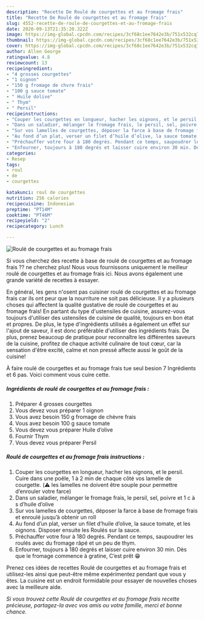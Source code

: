 ```yaml
---
description: "Recette De Roulé de courgettes et au fromage frais"
title: "Recette De Roulé de courgettes et au fromage frais"
slug: 4552-recette-de-roule-de-courgettes-et-au-fromage-frais
date: 2020-09-13T21:35:20.322Z
image: https://img-global.cpcdn.com/recipes/3cf68c1ee7642e3b/751x532cq70/roule-de-courgettes-et-au-fromage-frais-photo-principale-de-la-recette.jpg
thumbnail: https://img-global.cpcdn.com/recipes/3cf68c1ee7642e3b/751x532cq70/roule-de-courgettes-et-au-fromage-frais-photo-principale-de-la-recette.jpg
cover: https://img-global.cpcdn.com/recipes/3cf68c1ee7642e3b/751x532cq70/roule-de-courgettes-et-au-fromage-frais-photo-principale-de-la-recette.jpg
author: Allen George
ratingvalue: 4.8
reviewcount: 13
recipeingredient:
- "4 grosses courgettes"
- "1 oignon"
- "150 g fromage de chvre frais"
- "100 g sauce tomate"
- " Huile dolive"
- " Thym"
- " Persil"
recipeinstructions:
- "Couper les courgettes en longueur, hacher les oignons, et le persil. Cuire dans une poêle, 1 à 2 min de chaque côté vos lamelle de courgette. (⚠️ les lamelles ne doivent être souple pour permettre d’enrouler votre farce)"
- "Dans un saladier, mélanger le fromage frais, le persil, sel, poivre et 1 c à s d’huile d’olive"
- "Sur vos lamelles de courgettes, déposer la farce à base de fromage frais et enroulé jusqu’à obtenir un roll"
- "Au fond d’un plat, verser un filet d’huile d’olive, la sauce tomate, et les oignons. Disposer ensuite les Roulés sur la sauce."
- "Préchauffer votre four à 180 degrés. Pendant ce temps, saupoudrer les roulés avec du fromage râpé et un peu de thym."
- "Enfourner, toujours à 180 degrés et laisser cuire environ 30 min. Dès que le fromage commence à gratine, C’est prêt 😁"
categories:
- Resep
tags:
- roul
- de
- courgettes

katakunci: roul de courgettes 
nutrition: 256 calories
recipecuisine: Indonesian
preptime: "PT14M"
cooktime: "PT46M"
recipeyield: "2"
recipecategory: Lunch

---
```



![Roulé de courgettes et au fromage frais](https://img-global.cpcdn.com/recipes/3cf68c1ee7642e3b/751x532cq70/roule-de-courgettes-et-au-fromage-frais-photo-principale-de-la-recette.jpg)

Si vous cherchez des recette à base de roulé de courgettes et au fromage frais ?? ne cherchez plus! Nous vous fournissons uniquement le meilleur roulé de courgettes et au fromage frais ici. Nous avons également une grande variété de recettes à essayer.

En général, les gens n'osent pas cuisiner roulé de courgettes et au fromage frais car ils ont peur que la nourriture ne soit pas délicieuse. Il y a plusieurs choses qui affectent la qualité gustative de roulé de courgettes et au fromage frais! En partant du type d'ustensiles de cuisine, assurez-vous toujours d'utiliser des ustensiles de cuisine de qualité, toujours en bon état et propres. De plus, le type d'ingrédients utilisés a également un effet sur l'ajout de saveur, il est donc préférable d'utiliser des ingrédients frais. De plus, prenez beaucoup de pratique pour reconnaître les différentes saveurs de la cuisine, profitez de chaque activité culinaire de tout cœur, car la sensation d'être excité, calme et non pressé affecte aussi le goût de la cuisine!

<!--inarticleads1-->

À faire roulé de courgettes et au fromage frais tue seul besion 7 Ingrédients et 6 pas. Voici comment vous cuire cette.

##### Ingrédients de roulé de courgettes et au fromage frais :

1. Préparer 4 grosses courgettes
1. Vous devez vous préparer 1 oignon
1. Vous avez besoin 150 g fromage de chèvre frais
1. Vous avez besoin 100 g sauce tomate
1. Vous devez vous préparer  Huile d’olive
1. Fournir  Thym
1. Vous devez vous préparer  Persil




<!--inarticleads2-->

##### Roulé de courgettes et au fromage frais instructions :

1. Couper les courgettes en longueur, hacher les oignons, et le persil. Cuire dans une poêle, 1 à 2 min de chaque côté vos lamelle de courgette. (⚠️ les lamelles ne doivent être souple pour permettre d’enrouler votre farce)
1. Dans un saladier, mélanger le fromage frais, le persil, sel, poivre et 1 c à s d’huile d’olive
1. Sur vos lamelles de courgettes, déposer la farce à base de fromage frais et enroulé jusqu’à obtenir un roll
1. Au fond d’un plat, verser un filet d’huile d’olive, la sauce tomate, et les oignons. Disposer ensuite les Roulés sur la sauce.
1. Préchauffer votre four à 180 degrés. Pendant ce temps, saupoudrer les roulés avec du fromage râpé et un peu de thym.
1. Enfourner, toujours à 180 degrés et laisser cuire environ 30 min. Dès que le fromage commence à gratine, C’est prêt 😁




<!--inarticleads1-->

<p>
Prenez ces idées de recettes Roulé de courgettes et au fromage frais et utilisez-les ainsi que peut-être même expérimentez pendant que vous y êtes. La cuisine est un endroit formidable pour essayer de nouvelles choses avec la meilleure aide.
</p>

<p>
<i>Si vous trouvez cette Roulé de courgettes et au fromage frais recette précieuse, partagez-la avec vos amis ou votre famille, merci et bonne chance.</i>
</p>
